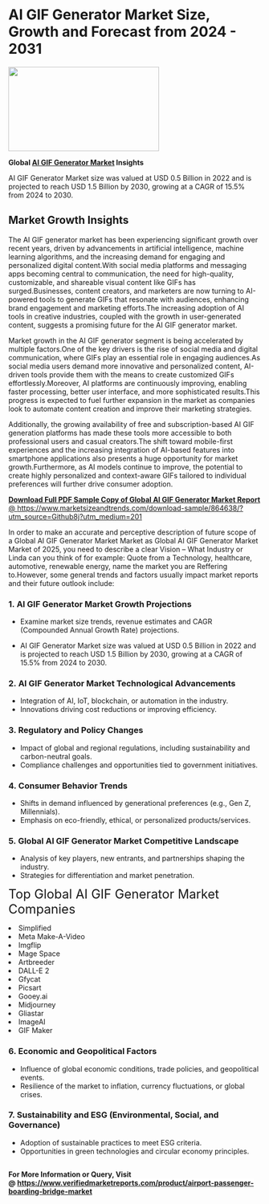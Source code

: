 <H1>AI GIF Generator Market Size, Growth and Forecast from 2024 - 2031</H1><img class="aligncenter size-medium wp-image-584254" src="https://thirdeyenews.in/wp-content/uploads/2024/09/Global-Market-Research-300x168.jpeg" alt="" width="300" height="168" /><p><strong>Global&nbsp;<a href="https://www.marketsizeandtrends.com/download-sample/864638/?utm_source=Github8j?utm_medium=201">AI GIF Generator Market</a> Insights</strong></p><p>AI GIF Generator Market size was valued at USD 0.5 Billion in 2022 and is projected to reach USD 1.5 Billion by 2030, growing at a CAGR of 15.5% from 2024 to 2030.</p><p><h2>Market Growth Insights</h2> <p>The AI GIF generator market has been experiencing significant growth over recent years, driven by advancements in artificial intelligence, machine learning algorithms, and the increasing demand for engaging and personalized digital content.With social media platforms and messaging apps becoming central to communication, the need for high-quality, customizable, and shareable visual content like GIFs has surged.Businesses, content creators, and marketers are now turning to AI-powered tools to generate GIFs that resonate with audiences, enhancing brand engagement and marketing efforts.The increasing adoption of AI tools in creative industries, coupled with the growth in user-generated content, suggests a promising future for the AI GIF generator market.</p> <p><a href="#"></a></p> <p>Market growth in the AI GIF generator segment is being accelerated by multiple factors.One of the key drivers is the rise of social media and digital communication, where GIFs play an essential role in engaging audiences.As social media users demand more innovative and personalized content, AI-driven tools provide them with the means to create customized GIFs effortlessly.Moreover, AI platforms are continuously improving, enabling faster processing, better user interface, and more sophisticated results.This progress is expected to fuel further expansion in the market as companies look to automate content creation and improve their marketing strategies.</p> <p>Additionally, the growing availability of free and subscription-based AI GIF generation platforms has made these tools more accessible to both professional users and casual creators.The shift toward mobile-first experiences and the increasing integration of AI-based features into smartphone applications also presents a huge opportunity for market growth.Furthermore, as AI models continue to improve, the potential to create highly personalized and context-aware GIFs tailored to individual preferences will further drive consumer adoption.</p> <p><a href="#"></p><p><span class=""><strong>Download Full PDF Sample Copy of Global AI GIF Generator Market Report</strong> @ <a href="https://www.marketsizeandtrends.com/download-sample/864638/?utm_source=Github8j?utm_medium=201" target="_blank">https://www.marketsizeandtrends.com/download-sample/864638/?utm_source=Github8j?utm_medium=201</a></span></p><p>In order to make an accurate and perceptive description of future scope of a Global&nbsp;AI GIF Generator Market Market as Global&nbsp;AI GIF Generator Market Market of 2025, you need to describe a clear Vision &ndash; What Industry or Linda can you think of for example: Quote from a Technology, healthcare, automotive, renewable energy, name the market you are Reffering to.However, some general trends and factors usually impact market reports and their future outlook include:</p><h3>1.&nbsp;<strong>AI GIF Generator Market Growth Projections</strong></h3><ul><li>Examine market size trends, revenue estimates and CAGR (Compounded Annual Growth Rate) projections.</li><li><p>AI GIF Generator Market size was valued at USD 0.5 Billion in 2022 and is projected to reach USD 1.5 Billion by 2030, growing at a CAGR of 15.5% from 2024 to 2030.</p></li></ul><h3>2.&nbsp;<strong>AI GIF Generator Market Technological Advancements</strong></h3><ul><li>Integration of AI, IoT, blockchain, or automation in the industry.</li><li>Innovations driving cost reductions or improving efficiency.</li></ul><h3>3.&nbsp;<strong>Regulatory and Policy Changes</strong></h3><ul><li>Impact of global and regional regulations, including sustainability and carbon-neutral goals.</li><li>Compliance challenges and opportunities tied to government initiatives.</li></ul><h3>4.&nbsp;<strong>Consumer Behavior Trends</strong></h3><ul><li>Shifts in demand influenced by generational preferences (e.g., Gen Z, Millennials).</li><li>Emphasis on eco-friendly, ethical, or personalized products/services.</li></ul><h3>5.&nbsp;<strong>Global AI GIF Generator Market Competitive Landscape</strong></h3><ul><li>Analysis of key players, new entrants, and partnerships shaping the industry.</li><li>Strategies for differentiation and market penetration.</li></ul><p data-pm-slice="1 1 []"><span style="color: inherit; font-family: inherit; font-size: 25px;">Top Global AI GIF Generator Market Companies</span></p><div class="" data-test-id=""><p><li>Simplified</li><li> Meta Make-A-Video</li><li> Imgflip</li><li> Mage Space</li><li> Artbreeder</li><li> DALL-E 2</li><li> Gfycat</li><li> Picsart</li><li> Gooey.ai</li><li> Midjourney</li><li> Gliastar</li><li> ImageAI</li><li> GIF Maker</li></p></div><h3>6.&nbsp;<strong>Economic and Geopolitical Factors</strong></h3><ul><li>Influence of global economic conditions, trade policies, and geopolitical events.</li><li>Resilience of the market to inflation, currency fluctuations, or global crises.</li></ul><h3>7.&nbsp;<strong>Sustainability and ESG (Environmental, Social, and Governance)</strong></h3><ul><li>Adoption of sustainable practices to meet ESG criteria.</li><li>Opportunities in green technologies and circular economy principles.</li></ul><h2><strong style="font-size: 14px;">For More Information or Query, Visit @&nbsp;</strong><a style="background-color: #ffffff; font-size: 14px;" href="https://www.marketsizeandtrends.com/report/ai-gif-generator-market/" target="_blank">https://www.verifiedmarketreports.com/product/airport-passenger-boarding-bridge-market</a></h2>